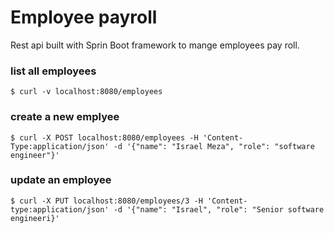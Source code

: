 # Employee payroll
Rest api built with Sprin Boot framework to mange employees pay roll.

### list all employees
```
$ curl -v localhost:8080/employees
```

### create a new emplyee
```
$ curl -X POST localhost:8080/employees -H 'Content-Type:application/json' -d '{"name": "Israel Meza", "role": "software engineer"}'
```

### update an employee
```
$ curl -X PUT localhost:8080/employees/3 -H 'Content-type:application/json' -d '{"name": "Israel", "role": "Senior software engineeri}'
```
